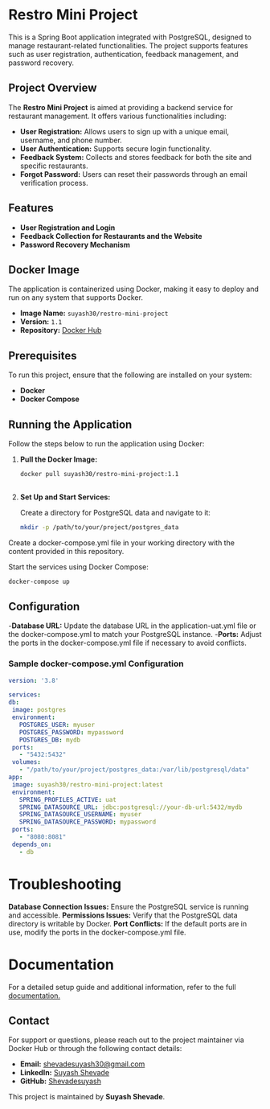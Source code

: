 # Restro Mini Project

This is a Spring Boot application integrated with PostgreSQL, designed to manage restaurant-related functionalities. The project supports features such as user registration, authentication, feedback management, and password recovery.

## Project Overview

The **Restro Mini Project** is aimed at providing a backend service for restaurant management. It offers various functionalities including:

- **User Registration:** Allows users to sign up with a unique email, username, and phone number.
- **User Authentication:** Supports secure login functionality.
- **Feedback System:** Collects and stores feedback for both the site and specific restaurants.
- **Forgot Password:** Users can reset their passwords through an email verification process.

## Features

- **User Registration and Login**
- **Feedback Collection for Restaurants and the Website**
- **Password Recovery Mechanism**

## Docker Image

The application is containerized using Docker, making it easy to deploy and run on any system that supports Docker.

- **Image Name:** `suyash30/restro-mini-project`
- **Version:** `1.1`
- **Repository:** [Docker Hub](https://hub.docker.com/r/suyash30/restro-mini-project)

## Prerequisites

To run this project, ensure that the following are installed on your system:

- **Docker**
- **Docker Compose**

## Running the Application

Follow the steps below to run the application using Docker:

1. **Pull the Docker Image:**

   ```bash
   docker pull suyash30/restro-mini-project:1.1 
  
2. **Set Up and Start Services:**

   Create a directory for PostgreSQL data and navigate to it:

   ```bash
   mkdir -p /path/to/your/project/postgres_data

Create a docker-compose.yml file in your working directory with the content provided in this repository.

Start the services using Docker Compose:
   ```bash
   docker-compose up
   ```

## Configuration
 -**Database URL:** Update the database URL in the application-uat.yml file or the docker-compose.yml to match your PostgreSQL instance.
 -**Ports:** Adjust the ports in the docker-compose.yml file if necessary to avoid conflicts.

### Sample docker-compose.yml Configuration
   ```yaml
   version: '3.8'

services:
  db:
    image: postgres
    environment:
      POSTGRES_USER: myuser
      POSTGRES_PASSWORD: mypassword
      POSTGRES_DB: mydb
    ports:
      - "5432:5432"
    volumes:
      - "/path/to/your/project/postgres_data:/var/lib/postgresql/data"
  app:
    image: suyash30/restro-mini-project:latest
    environment:
      SPRING_PROFILES_ACTIVE: uat
      SPRING_DATASOURCE_URL: jdbc:postgresql://your-db-url:5432/mydb
      SPRING_DATASOURCE_USERNAME: myuser
      SPRING_DATASOURCE_PASSWORD: mypassword
    ports:
      - "8080:8081"
    depends_on:
      - db
   ```

# Troubleshooting
**Database Connection Issues:** Ensure the PostgreSQL service is running and accessible.
**Permissions Issues:** Verify that the PostgreSQL data directory is writable by Docker.
**Port Conflicts:** If the default ports are in use, modify the ports in the docker-compose.yml file.

# Documentation
For a detailed setup guide and additional information, refer to the full [documentation.](https://docs.google.com/document/d/e/2PACX-1vRNvN6bOsuAup-XzFhLKK_OOJgrHQAD_bBeiiqPiw_-fWPvSUJF5R6csEhjyy1f_B9wHQQqv8eiQ0S-/pub)

## Contact

For support or questions, please reach out to the project maintainer via Docker Hub or through the following contact details:

- **Email:** [shevadesuyash30@gmail.com](shevadesuyash30@gmail.com)
- **LinkedIn:** [Suyash Shevade](https://www.linkedin.com/in/suyash-shevade-8b07a9236/)
- **GitHub:** [Shevadesuyash](https://github.com/Shevadesuyash)

This project is maintained by **Suyash Shevade**.





























  
